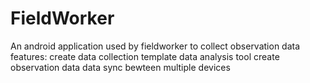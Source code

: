 # FieldWorker
An android application used by fieldworker to collect observation data
features:
  create data collection template
  data analysis tool
  create observation data
  data sync bewteen multiple devices

